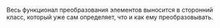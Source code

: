 Весь функционал преобразования элементов выносится в сторонний класс,
который уже сам определяет, что и как ему преобразовывать.

